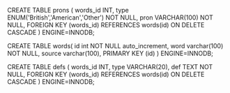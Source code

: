 CREATE TABLE prons (
    words_id INT,
    type ENUM('British','American','Other') NOT NULL,
    pron VARCHAR(100) NOT NULL,
    FOREIGN KEY (words_id) REFERENCES words(id)
        ON DELETE CASCADE
) ENGINE=INNODB;

CREATE TABLE words(
    id int NOT NULL auto_increment,
    word varchar(100) NOT NULL,
    source varchar(100),
    PRIMARY KEY (id)
) ENGINE=INNODB;


CREATE TABLE defs (
    words_id INT,
    type VARCHAR(20),
    def TEXT NOT NULL,
    FOREIGN KEY (words_id) REFERENCES words(id)
        ON DELETE CASCADE
) ENGINE=INNODB;